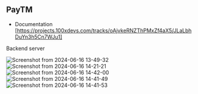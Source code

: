 
## PayTM 
- Documentation [https://projects.100xdevs.com/tracks/oAjvkeRNZThPMxZf4aX5/JLaLbhDuYn3h5Cn7WJu1]


Backend server 

![Screenshot from 2024-06-16 13-49-32](https://github.com/paul-abhirup/paytm/assets/109401471/195a3282-694d-4bcc-a36e-2e44bce013c7)
![Screenshot from 2024-06-16 14-21-21](https://github.com/paul-abhirup/paytm/assets/109401471/e9a86273-bf7a-4052-b5a4-da67b40174a1)
![Screenshot from 2024-06-16 14-42-00](https://github.com/paul-abhirup/paytm/assets/109401471/746f8fda-2b55-4c29-ba02-2d83201cce5e)
![Screenshot from 2024-06-16 14-41-49](https://github.com/paul-abhirup/paytm/assets/109401471/2cd10f8a-b68f-4fde-938c-382348aec2f3)
![Screenshot from 2024-06-16 14-41-53](https://github.com/paul-abhirup/paytm/assets/109401471/8d3a67ad-5d75-411d-8646-ce40880323f4)
